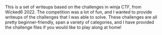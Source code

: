This is a set of writeups based on the challenges in winja CTF, from Wicked6 2022. The competition was a lot of fun, and I wanted to provide writeups of the challenges that I was able to solve. These challenges are all pretty beginner-friendly, span a variety of categories, and I have provided the challenge files if you would like to play along at home!
